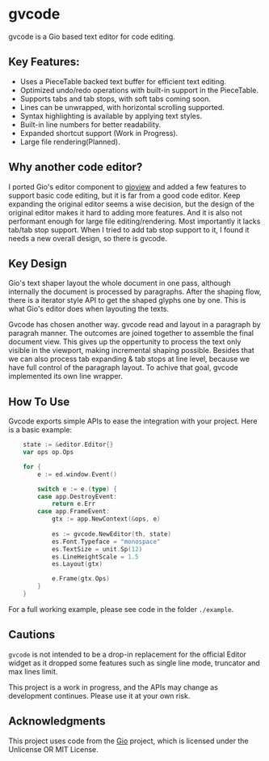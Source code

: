 # gvcode

gvcode is a Gio based text editor for code editing.

## Key Features:

- Uses a PieceTable backed text buffer for efficient text editing.  
- Optimized undo/redo operations with built-in support in the PieceTable.  
- Supports tabs and tab stops, with soft tabs coming soon.  
- Lines can be unwrapped, with horizontal scrolling supported.  
- Syntax highlighting is available by applying text styles.  
- Built-in line numbers for better readability.  
- Expanded shortcut support (Work in Progress).  
- Large file rendering(Planned).

## Why another code editor?

I ported Gio's editor component to [gioview](https://github.com/oligo/gioview) and added a few features to support basic code editing, but it is far from a good code editor. Keep expanding the original editor seems a wise decision, but the design of the original editor makes it hard to adding more features. And it is also not performant enough for large file editing/rendering. Most importantly it lacks tab/tab stop support. When I tried to add tab stop support to it, I found it needs a new overall design, so there is gvcode.

## Key Design

Gio's text shaper layout the whole document in one pass, although internally the document is processed by paragraphs. After the shaping flow, there is a iterator style API to get the shaped glyphs one by one. This is what Gio's editor does when layouting the texts. 

Gvcode has chosen another way. gvcode read and layout in a paragraph by paragrah manner. The outcomes are joined together to assemble the final document view. This gives up the oppertunity to process the text only visible in the viewport, making incremental shaping possible. Besides that we can also process tab expanding & tab stops at line level, because we have full control of the paragraph layout. To achive that goal, gvcode implemented its own line wrapper.


## How To Use

Gvcode exports simple APIs to ease the integration with your project. Here is a basic example:

```go
    state := &editor.Editor{}
	var ops op.Ops

	for {
		e := ed.window.Event()

		switch e := e.(type) {
		case app.DestroyEvent:
			return e.Err
		case app.FrameEvent:
			gtx := app.NewContext(&ops, e)
			
            es := gvcode.NewEditor(th, state)
            es.Font.Typeface = "monospace"
            es.TextSize = unit.Sp(12)
            es.LineHeightScale = 1.5
			es.Layout(gtx)

			e.Frame(gtx.Ops)
		}
	}
```

For a full working example, please see code in the folder `./example`.


## Cautions

`gvcode` is not intended to be a drop-in replacement for the official Editor widget as it dropped some features such as single line mode, truncator and max lines limit. 

This project is a work in progress, and the APIs may change as development continues. Please use it at your own risk.


## Acknowledgments

This project uses code from the [Gio](https://gioui.org/) project, which is licensed under the Unlicense OR MIT License.

